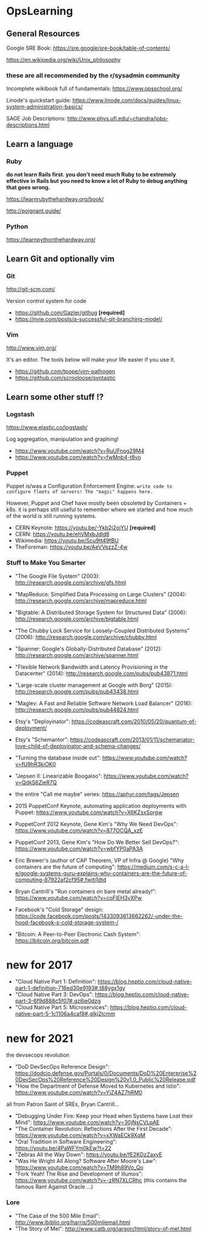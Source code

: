 # OpsLearning

## General Resources

Google SRE Book: https://sre.google/sre-book/table-of-contents/

https://en.wikipedia.org/wiki/Unix_philosophy

### these are all recommended by the r/sysadmin community

Incomplete wikibook full of fundamentals: https://www.opsschool.org/

Linode's quickstart guide: https://www.linode.com/docs/guides/linux-system-administration-basics/

SAGE Job Descriptions: http://www.phys.ufl.edu/~chandra/jobs-descriptions.html

## Learn a language

### Ruby

**do not learn Rails first. you don't need much Ruby to be extremely effective in Rails but you need to know a lot of Ruby to debug anything that goes wrong.**

https://learnrubythehardway.org/book/

http://poignant.guide/

### Python

https://learnpythonthehardway.org/

## Learn Git and optionally vim

### Git
http://git-scm.com/

Version control system for code

* https://github.com/Gazler/githug **[required]**
* https://nvie.com/posts/a-successful-git-branching-model/

### Vim
http://www.vim.org/

It's an editor.  The tools below will make your life easier if you use it.

* https://github.com/tpope/vim-pathogen
* https://github.com/scrooloose/syntastic

## Learn some other stuff !?

### Logstash
https://www.elastic.co/logstash/

Log aggregation, manipulation and graphing!

* https://www.youtube.com/watch?v=RuUFnog29M4
* https://www.youtube.com/watch?v=fwMnb4-t8vo

### Puppet
Puppet is/was a Configuration Enforcement Engine: `write code to configure fleets of servers! The "magic" happens here.`

However, Puppet and Chef have mostly been obsoleted by Containers + k8s. it is perhaps still useful to remember
where we started and how much of the world is still running systems.

* CERN Keynote: https://youtu.be/-Ykb2j2ojYU **[required]**
* CERN: https://youtu.be/ehVMxbJdld8
* Wikimedia: https://youtu.be/Scu9tt49fBU
* TheForeman: https://youtu.be/AeVVezzZ-4w

### Stuff to Make You Smarter

* "The Google File System" (2003): http://research.google.com/archive/gfs.html
* "MapReduce: Simplified Data Processing on Large Clusters" (2004): http://research.google.com/archive/mapreduce.html
* "Bigtable: A Distributed Storage System for Structured Data" (2006): http://research.google.com/archive/bigtable.html
* "The Chubby Lock Service for Loosely-Coupled Distributed Systems" (2006): http://research.google.com/archive/chubby.html
* "Spanner: Google's Globally-Distributed Database" (2012): http://research.google.com/archive/spanner.html
* "Flexible Network Bandwidth and Latency Provisioning in the Datacenter" (2014): http://research.google.com/pubs/pub43871.html
* "Large-scale cluster management at Google with Borg" (2015): http://research.google.com/pubs/pub43438.html
* "Maglev: A Fast and Reliable Software Network Load Balancer" (2016): http://research.google.com/pubs/pub44824.html

* Etsy's "Deployinator": https://codeascraft.com/2010/05/20/quantum-of-deployment/
* Etsy's "Schemantor": https://codeascraft.com/2013/01/11/schemanator-love-child-of-deployinator-and-schema-changes/
* "Turning the database inside out": https://www.youtube.com/watch?v=fU9hR3kiOK0
* "Jepsen II: Linearizable Boogaloo": https://www.youtube.com/watch?v=QdkS6ZjeR7Q
* the entire "Call me maybe" series: https://aphyr.com/tags/Jepsen
* 2015 PuppetConf Keynote, automating application deployments with Puppet: https://www.youtube.com/watch?v=X6KZsxSorgw
* PuppetConf 2012 Keynote, Gene Kim's "Why We Need DevOps": https://www.youtube.com/watch?v=877OCQA_xzE
* PuppetConf 2013, Gene Kim's "How Do We Better Sell DevOps?": https://www.youtube.com/watch?v=wbfYP0aPA3A
* Eric Brewer's (author of CAP Theorem, VP of Infra @ Google) "Why containers are the future of computing": https://medium.com/s-c-a-l-e/google-systems-guru-explains-why-containers-are-the-future-of-computing-87922af2cf95#.fwitj1dtd
* Bryan Cantrill's "Run containers on bare metal already!": https://www.youtube.com/watch?v=coFIEH3vXPw
* Facebook's "Cold Storage" design: https://code.facebook.com/posts/1433093613662262/-under-the-hood-facebook-s-cold-storage-system-/
* "Bitcoin: A Peer-to-Peer Electronic Cash System": https://bitcoin.org/bitcoin.pdf

# new for 2017
* "Cloud Native Part 1: Definition": https://blog.heptio.com/cloud-native-part-1-definition-716ed30e9193#.t88ygx1gy
* "Cloud Native Part 3: DevOps": https://blog.heptio.com/cloud-native-part-3-6f9d888c5f07#.gz6ie0dzg
* "Cloud Native Part 5: Microservices": https://blog.heptio.com/cloud-native-part-5-1c1106a4caf8#.glkj2lcmm

# new for 2021

the devsecops revolution

* "DoD DevSecOps Reference Design": https://dodcio.defense.gov/Portals/0/Documents/DoD%20Enterprise%20DevSecOps%20Reference%20Design%20v1.0_Public%20Release.pdf
* "How the Department of Defense Moved to Kubernetes and Istio": https://www.youtube.com/watch?v=YjZ4AZ7hRM0

all from Patron Saint of SREs, Bryan Cantrill...

* "Debugging Under Fire: Keep your Head when Systems have Lost their Mind": https://www.youtube.com/watch?v=30jNsCVLpAE
* "The Container Revolution: Reflections After the First Decade": https://www.youtube.com/watch?v=xXWaECk9XqM
* "Oral Tradition in Software Engineering": https://youtu.be/4PaWFYm0kEw?t=22
* "Zebras All the Way Down": https://youtu.be/fE2KDzZaxvE
* "Was He Wright All Along? Software After Moore's Law": https://www.youtube.com/watch?v=TM9h89Vo_Qo
* "Fork Yeah! The Rise and Development of illumos": https://www.youtube.com/watch?v=-zRN7XLCRhc (this contains the famous Rant Against Oracle ...)

### Lore
* "The Case of the 500 Mile Email": http://www.ibiblio.org/harris/500milemail.html
* "The Story of Mel": http://www.catb.org/jargon/html/story-of-mel.html
